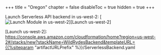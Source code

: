 +++
title = "Oregon"
chapter = false
disableToc = true
hidden = true
+++

Launch Serverless API backend in us-west-2: [![Launch Module in us-west-2](http://docs.aws.amazon.com/AWSCloudFormation/latest/UserGuide/images/cloudformation-launch-stack-button.png)][Launch us-west-2]

[Launch us-west-2]: https://console.aws.amazon.com/cloudformation/home?region=us-west-2#/stacks/new?stackName=WildRydesBackend&templateURL={{%siteparam "artifactURLPrefix" %}}/ServerlessBackend.yaml
